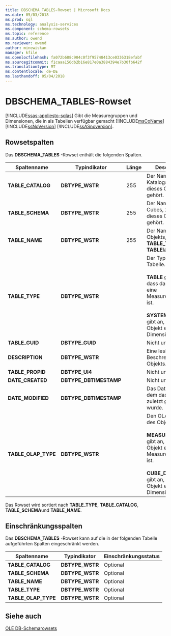 ```yaml
---
title: DBSCHEMA_TABLES-Rowset | Microsoft Docs
ms.date: 05/03/2018
ms.prod: sql
ms.technology: analysis-services
ms.component: schema-rowsets
ms.topic: reference
ms.author: owend
ms.reviewer: owend
author: minewiskan
manager: kfile
ms.openlocfilehash: fa072b688c904c0f3f95748413ce0336318efabf
ms.sourcegitcommit: f1caaa156db2b16e817e0a3884394e7b30fb642f
ms.translationtype: MT
ms.contentlocale: de-DE
ms.lasthandoff: 05/04/2018
---
```

# <a name="dbschematables-rowset"></a>DBSCHEMA_TABLES-Rowset
[!INCLUDE[ssas-appliesto-sqlas](../../../includes/ssas-appliesto-sqlas.md)]
  Gibt die Measuregruppen und Dimensionen, die in als Tabellen verfügbar gemacht [!INCLUDE[msCoName](../../../includes/msconame-md.md)] [!INCLUDE[ssNoVersion](../../../includes/ssnoversion-md.md)] [!INCLUDE[ssASnoversion](../../../includes/ssasnoversion-md.md)].  
  
## <a name="rowset-columns"></a>Rowsetspalten  
 Das **DBSCHEMA_TABLES** -Rowset enthält die folgenden Spalten.  
  
|Spaltenname|Typindikator|Länge|Description|  
|-----------------|--------------------|------------|-----------------|  
|**TABLE_CATALOG**|**DBTYPE_WSTR**|255|Der Name des Katalogs, zu dem dieses Objekt gehört.|  
|**TABLE_SCHEMA**|**DBTYPE_WSTR**|255|Der Name des Cubes, zu dem dieses Objekt gehört.|  
|**TABLE_NAME**|**DBTYPE_WSTR**|255|Der Name des Objekts, wenn **TABLE_TYPE** **TABLE**lautet.|  
|**TABLE_TYPE**|**DBTYPE_WSTR**||Der Typ der Tabelle.<br /><br /> **TABLE** gibt an, dass das Objekt eine Measuregruppe ist.<br /><br /> **SYSTEM TABLE** gibt an, dass das Objekt eine Dimension ist.|  
|**TABLE_GUID**|**DBTYPE_GUID**||Nicht unterstützt.|  
|**DESCRIPTION**|**DBTYPE_WSTR**||Eine lesbare Beschreibung des Objekts.|  
|**TABLE_PROPID**|**DBTYPE_UI4**||Nicht unterstützt.|  
|**DATE_CREATED**|**DBTYPE_DBTIMESTAMP**||Nicht unterstützt.|  
|**DATE_MODIFIED**|**DBTYPE_DBTIMESTAMP**||Das Datum, an dem das Objekt zuletzt geändert wurde.|  
|**TABLE_OLAP_TYPE**|**DBTYPE_WSTR**||Den OLAP-Typ des Objekts.<br /><br /> **MEASURE_GROUP** gibt an, dass das Objekt eine Measuregruppe ist.<br /><br /> **CUBE_DIMENSION** gibt an, dass das Objekt eine Dimension ist.|  
  
 Das Rowset wird sortiert nach **TABLE_TYPE**, **TABLE_CATALOG**, **TABLE_SCHEMA**und **TABLE_NAME**.  
  
## <a name="restriction-columns"></a>Einschränkungsspalten  
 Das **DBSCHEMA_TABLES** -Rowset kann auf die in der folgenden Tabelle aufgeführten Spalten eingeschränkt werden.  
  
|Spaltenname|Typindikator|Einschränkungsstatus|  
|-----------------|--------------------|-----------------------|  
|**TABLE_CATALOG**|**DBTYPE_WSTR**|Optional|  
|**TABLE_SCHEMA**|**DBTYPE_WSTR**|Optional|  
|**TABLE_NAME**|**DBTYPE_WSTR**|Optional|  
|**TABLE_TYPE**|**DBTYPE_WSTR**|Optional|  
|**TABLE_OLAP_TYPE**|**DBTYPE_WSTR**|Optional|  
  
## <a name="see-also"></a>Siehe auch  
 [OLE DB-Schemarowsets](../../../analysis-services/schema-rowsets/ole-db/ole-db-schema-rowsets.md)  
  
  
